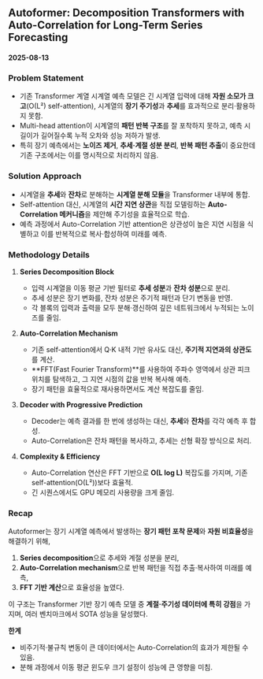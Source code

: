 ## Autoformer: Decomposition Transformers with Auto-Correlation for Long-Term Series Forecasting

#### 2025-08-13

### Problem Statement

* 기존 Transformer 계열 시계열 예측 모델은 긴 시계열 입력에 대해 **자원 소모가 크고**(O(L²) self-attention), 시계열의 **장기 주기성**과 **추세**를 효과적으로 분리·활용하지 못함.
* Multi-head attention이 시계열의 **패턴 반복 구조**를 잘 포착하지 못하고, 예측 시 길이가 길어질수록 누적 오차와 성능 저하가 발생.
* 특히 장기 예측에서는 **노이즈 제거**, **추세·계절 성분 분리**, **반복 패턴 추출**이 중요한데 기존 구조에서는 이를 명시적으로 처리하지 않음.

### Solution Approach

* 시계열을 **추세**와 **잔차**로 분해하는 **시계열 분해 모듈**을 Transformer 내부에 통합.
* Self-attention 대신, 시계열의 **시간 지연 상관**을 직접 모델링하는 **Auto-Correlation 메커니즘**을 제안해 주기성을 효율적으로 학습.
* 예측 과정에서 Auto-Correlation 기반 attention은 상관성이 높은 지연 시점을 식별하고 이를 반복적으로 복사·합성하여 미래를 예측.

### Methodology Details

1. **Series Decomposition Block**

   * 입력 시계열을 이동 평균 기반 필터로 **추세 성분**과 **잔차 성분**으로 분리.
   * 추세 성분은 장기 변화를, 잔차 성분은 주기적 패턴과 단기 변동을 반영.
   * 각 블록의 입력과 출력을 모두 분해·갱신하여 깊은 네트워크에서 누적되는 노이즈를 줄임.

2. **Auto-Correlation Mechanism**

   * 기존 self-attention에서 Q·K 내적 기반 유사도 대신, **주기적 지연과의 상관도**를 계산.
   * **FFT(Fast Fourier Transform)**를 사용하여 주파수 영역에서 상관 피크 위치를 탐색하고, 그 지연 시점의 값을 반복 복사해 예측.
   * 장기 패턴을 효율적으로 재사용하면서도 계산 복잡도를 줄임.

3. **Decoder with Progressive Prediction**

   * Decoder는 예측 결과를 한 번에 생성하는 대신, **추세**와 **잔차**를 각각 예측 후 합성.
   * Auto-Correlation은 잔차 패턴을 복사하고, 추세는 선형 확장 방식으로 처리.

4. **Complexity & Efficiency**

   * Auto-Correlation 연산은 FFT 기반으로 **O(L log L)** 복잡도를 가지며, 기존 self-attention(O(L²))보다 효율적.
   * 긴 시퀀스에서도 GPU 메모리 사용량을 크게 줄임.

### Recap

Autoformer는 장기 시계열 예측에서 발생하는 **장기 패턴 포착 문제**와 **자원 비효율성**을 해결하기 위해,

1. **Series decomposition**으로 추세와 계절 성분을 분리,
2. **Auto-Correlation mechanism**으로 반복 패턴을 직접 추출·복사하여 미래를 예측,
3. **FFT 기반 계산**으로 효율성을 높였다.

이 구조는 Transformer 기반 장기 예측 모델 중 **계절·주기성 데이터에 특히 강점**을 가지며, 여러 벤치마크에서 SOTA 성능을 달성했다.

**한계**

* 비주기적·불규칙 변동이 큰 데이터에서는 Auto-Correlation의 효과가 제한될 수 있음.
* 분해 과정에서 이동 평균 윈도우 크기 설정이 성능에 큰 영향을 미침.
